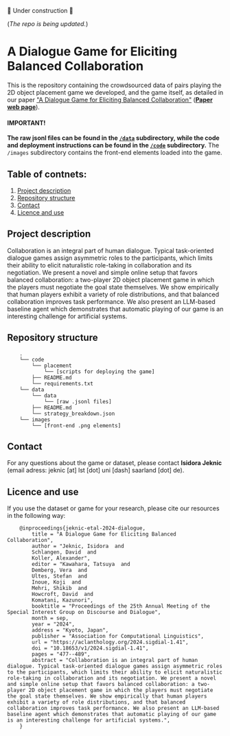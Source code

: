 🚧  Under construction 🚧

(*The repo is being updated.*)

# A Dialogue Game for Eliciting Balanced Collaboration

This is the repository containing the crowdsourced data of pairs playing the 2D object placement game we developed, and the game itself, as detailed in our paper ["A Dialogue Game for Eliciting Balanced Collaboration"]((https://aclanthology.org/2024.sigdial-1.41/)) ([**Paper web page**](https://coli-saar.github.io/balancedcollab)). 

#### IMPORTANT!

**The raw jsonl files can be found in the [```/data```](https://github.com/coli-saar/placement-game/tree/main/data) subdirectory, while the code and deployment instructions can be found in the [```/code```](https://github.com/coli-saar/placement-game/tree/main/code) subdirectory.**  The ```/images``` subdirectory contains the front-end elements loaded into the game.

## Table of contnets:

1. [Project description](#project-description) 
2. [Repository structure](#repository-structure)
3. [Contact](#contact)
4. [Licence and use](#licence-and-use)


## Project description

Collaboration is an integral part of human dialogue. Typical task-oriented dialogue games assign asymmetric roles to the participants, which limits their ability to elicit naturalistic role-taking in collaboration and its negotiation. We present a novel and simple online setup that favors balanced collaboration: a two-player 2D object placement game in which the players must negotiate the goal state themselves. We show empirically that human players exhibit a variety of role distributions, and that balanced collaboration improves task performance. We also present an LLM-based baseline agent which demonstrates that automatic playing of our game is an interesting challenge for artificial systems.

## Repository structure

        .
        └── code
            └── placement 
                └── [scripts for deploying the game]
            ├── README.md
            └── requirements.txt
        └── data
            └── data
                └── [raw .jsonl files]
            ├── README.md
            └── strategy_breakdown.json
        └── images
            └── [front-end .png elements]

## Contact

For any questions about the game or dataset, please contact **Isidora Jeknic** (email adress: jeknic [at] lst [dot] uni [dash] saarland [dot] de).


## Licence and use

If you use the dataset or game for your research, please cite our resources in the following way:

        @inproceedings{jeknic-etal-2024-dialogue,
            title = "A Dialogue Game for Eliciting Balanced Collaboration",
            author = "Jeknic, Isidora  and
            Schlangen, David  and
            Koller, Alexander",
            editor = "Kawahara, Tatsuya  and
            Demberg, Vera  and
            Ultes, Stefan  and
            Inoue, Koji  and
            Mehri, Shikib  and
            Howcroft, David  and
            Komatani, Kazunori",
            booktitle = "Proceedings of the 25th Annual Meeting of the Special Interest Group on Discourse and Dialogue",
            month = sep,
            year = "2024",
            address = "Kyoto, Japan",
            publisher = "Association for Computational Linguistics",
            url = "https://aclanthology.org/2024.sigdial-1.41",
            doi = "10.18653/v1/2024.sigdial-1.41",
            pages = "477--489",
            abstract = "Collaboration is an integral part of human dialogue. Typical task-oriented dialogue games assign asymmetric roles to the participants, which limits their ability to elicit naturalistic role-taking in collaboration and its negotiation. We present a novel and simple online setup that favors balanced collaboration: a two-player 2D object placement game in which the players must negotiate the goal state themselves. We show empirically that human players exhibit a variety of role distributions, and that balanced collaboration improves task performance. We also present an LLM-based baseline agent which demonstrates that automatic playing of our game is an interesting challenge for artificial systems.",
        }



